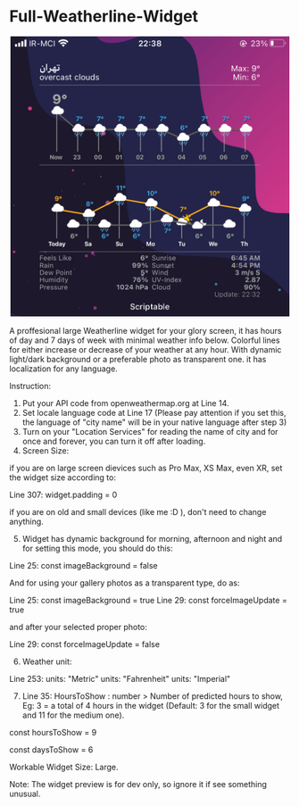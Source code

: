 # Full-Weatherline-Widget

<p align="center" >
    <img width="500" alt="Full-Weatherline-Widget" src ="./5964BDCB-2029-4FA1-AE2B-A0CE429662A5.jpeg">
</p>

A proffesional large Weatherline widget for your glory screen, it has hours of day and 7 days of week with minimal weather info below. Colorful lines for either increase or decrease of your weather at any hour. With dynamic light/dark background or a preferable photo as transparent one. it has localization for any language.

Instruction:

1. Put your API code from openweathermap.org at Line 14.
2. Set locale language code at Line 17 (Please pay attention if you set this, the language of "city name" will be in your native language after step 3)
3. Turn on your "Location Services" for reading the name of city and for once and forever, you can turn it off after loading.
4. Screen Size:

if you are on large screen dievices such as Pro Max, XS Max, even XR, set the widget size according to:

Line 307: widget.padding = 0

if you are on old and small devices (like me :D ), don't need to change anything.

5. Widget has dynamic background for morning, afternoon and night and for setting this mode, you should do this:

Line 25: const imageBackground = false

And for using your gallery photos as a transparent type, do as:

Line 25: const imageBackground = true
Line 29: const forceImageUpdate = true

and after your selected proper photo: 

Line 29: const forceImageUpdate = false

6. Weather unit:

Line 253: units: "Metric"
          units: "Fahrenheit"
          units: "Imperial"
          
          
 7. Line 35: HoursToShow : number > Number of predicted hours to show, Eg: 3 = a total of 4 hours in the widget (Default: 3 for the small widget and 11 for the medium one).
 
const hoursToShow = 9

const daysToShow = 6   
          
          
          
Workable Widget Size: Large.

Note: The widget preview is for dev only, so ignore it if see something unusual. 
